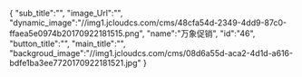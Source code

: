 {
	"sub_title":"",
	"image_Url":"",
	"dynamic_image":"//img1.jcloudcs.com/cms/48cfa54d-2349-4dd9-87c0-ffaea5e0974b20170922181515.png",
	"name":"万象促销",
	"id":"46",
	"button_title":"",
	"main_title":"",
	"backgroud_image":"//img1.jcloudcs.com/cms/08d6a55d-aca2-4d1d-a616-bdfe1ba3ee7720170922181521.jpg"
}